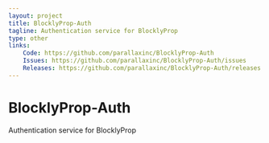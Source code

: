 ```yaml
---
layout: project
title: BlocklyProp-Auth
tagline: Authentication service for BlocklyProp
type: other
links:
    Code: https://github.com/parallaxinc/BlocklyProp-Auth
    Issues: https://github.com/parallaxinc/BlocklyProp-Auth/issues
    Releases: https://github.com/parallaxinc/BlocklyProp-Auth/releases
---
```

# BlocklyProp-Auth
Authentication service for BlocklyProp

